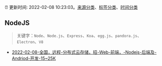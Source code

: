 :alarm_clock: 更新时间: 2022-02-08 10:23:03。[来源分类](../README.md)、[标签分类](../TAGS.md)、[时间分类](../TIMELINE.md)

## NodeJS


> 关键字：`Node`、`Node.js`、`Express`、`Koa`、`egg.js`、`pandora.js`、`Electron`、`V8`



- [2022-02-08-全国，远程-分布式云存储，招-Web-前端，-Nodejs-后端及-Andriod-开发-15~25K](https://www.v2ex.com/t/832498) 